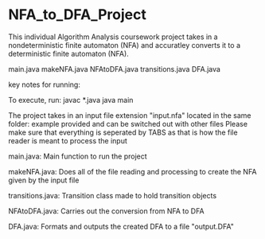 # NFA_to_DFA_Project
This individual Algorithm Analysis coursework project takes in a nondeterministic finite automaton (NFA) and accuratley converts it to a deterministic finite automaton (NFA). 

main.java
makeNFA.java
NFAtoDFA.java
transitions.java
DFA.java

key notes for running:

To execute, run:
javac *.java
java main

The project takes in an input file extension "input.nfa" located in the same folder: example provided and can be switched out with other files
Please make sure that everything is seperated by TABS as that is how the file reader is meant to process the input

main.java:
Main function to run the project

makeNFA.java:
Does all of the file reading and processing to create the NFA given by the input file

transitions.java:
Transition class made to hold transition objects

NFAtoDFA.java:
Carries out the conversion from NFA to DFA

DFA.java:
Formats and outputs the created DFA to a file "output.DFA"
